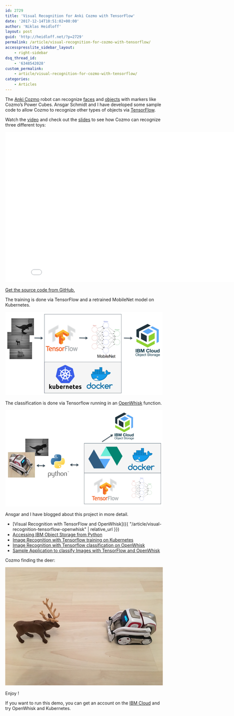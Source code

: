 ```yaml
---
id: 2729
title: 'Visual Recognition for Anki Cozmo with TensorFlow'
date: '2017-12-14T10:51:02+00:00'
author: 'Niklas Heidloff'
layout: post
guid: 'http://heidloff.net/?p=2729'
permalink: /article/visual-recognition-for-cozmo-with-tensorflow/
accesspresslite_sidebar_layout:
    - right-sidebar
dsq_thread_id:
    - '6348542028'
custom_permalink:
    - article/visual-recognition-for-cozmo-with-tensorflow/
categories:
    - Articles
---
```


The [Anki Cozmo](https://www.anki.com/cozmo) robot can recognize [faces](http://cozmosdk.anki.com/docs/generated/cozmo.faces.html) and [objects](http://cozmosdk.anki.com/docs/generated/cozmo.objects.html) with markers like Cozmo’s Power Cubes. Ansgar Schmidt and I have developed some sample code to allow Cozmo to recognize other types of objects via [TensorFlow](https://www.tensorflow.org/).

Watch the [video](https://www.youtube.com/watch?v=YhxItqxtfpU) and check out the [slides](https://www.slideshare.net/niklasheidloff/visual-recognition-with-anki-cozmo-and-tensorflow-84050740) to see how Cozmo can recognize three different toys:

<iframe allowfullscreen="" frameborder="0" height="480" src="//www.youtube.com/embed/YhxItqxtfpU" width="853"></iframe>

[Get the source code from GitHub.](https://github.com/nheidloff/visual-recognition-for-cozmo-with-tensorflow)

The training is done via TensorFlow and a retrained MobileNet model on Kubernetes.

![image](/assets/img/2017/12/architecture-1.png)

The classification is done via Tensorflow running in an [OpenWhisk](https://www.ibm.com/cloud/functions) function.

![image](/assets/img/2017/12/architecture-2.png)

Ansgar and I have blogged about this project in more detail.

- [Visual Recognition with TensorFlow and OpenWhisk]({{ "/article/visual-recognition-tensorflow-openwhisk" | relative_url }})
- [Accessing IBM Object Storage from Python](https://ansi.23-5.eu/2017/11/accessing-ibm-object-store-python/)
- [Image Recognition with Tensorflow training on Kubernetes](https://ansi.23-5.eu/2017/11/image-recognition-with-tensorflow-training-on-kubernetes/)
- [Image Recognition with Tensorflow classification on OpenWhisk](https://ansi.23-5.eu/2017/11/image-recognition-tensorflow-classification-openwhisk/)
- [Sample Application to classify Images with TensorFlow and OpenWhisk](https://heidloff.net/article/visual-recognition-tensorflow)

Cozmo finding the deer:

![image](/assets/img/2017/12/cozmo-deer.jpg)

Enjoy !

If you want to run this demo, you can get an account on the [IBM Cloud](http://ibm.biz/nheidloff) and try OpenWhisk and Kubernetes.
